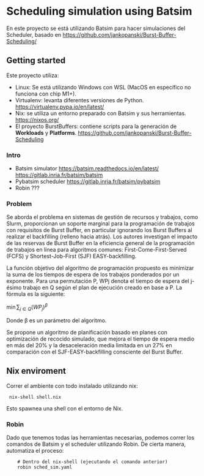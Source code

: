 # Scheduling simulation using Batsim

En este proyecto se está utilizando Batsim para hacer simulaciones del Scheduler, basado en https://github.com/jankopanski/Burst-Buffer-Scheduling/

## Getting started

Este proyecto utiliza:

- Linux: Se está utilizando Windows con WSL (MacOS en específico no funciona con chip M1+).
- Virtualenv: levanta diferentes versiones de Python. https://virtualenv.pypa.io/en/latest/
- Nix: se utiliza un entorno preparado con Batsim y sus herramientas. https://nixos.org/
- El proyecto BurstBuffers: contiene scripts para la generación de **Workloads** y **Platforms**. https://github.com/jankopanski/Burst-Buffer-Scheduling

### Intro

- Batsim simulator https://batsim.readthedocs.io/en/latest/ https://gitlab.inria.fr/batsim/batsim
- Pybatsim scheduler https://gitlab.inria.fr/batsim/pybatsim
- Robin ???

### Problem

Se aborda el problema en sistemas de gestión de recursos y trabajos, como Slurm, proporcionan un soporte marginal para la programación de trabajos con requisitos de Burst Buffer, en particular ignorando los Burst Buffers al realizar el backfilling (relleno hacia atrás). Los autores investigan el impacto de las reservas de Burst Buffer en la eficiencia general de la programación de trabajos en línea para algoritmos comunes: First-Come-First-Served (FCFS) y Shortest-Job-First (SJF) EASY-backfilling.

La función objetivo del algoritmo de programación propuesto es minimizar la suma de los tiempos de espera de los trabajos ponderados por un exponente. Para una permutación P, WPj denota el tiempo de espera del j-ésimo trabajo en Q según el plan de ejecución creado en base a P. La fórmula es la siguiente:

$\min \sum_{j \in Q} (WP_j)^{\beta}$

Donde β es un parámetro del algoritmo.

Se propone un algoritmo de planificación basado en planes con optimización de recocido simulado, que mejora el tiempo de espera medio en más del 20% y la desaceleración media limitada en un 27% en comparación con el SJF-EASY-backfilling consciente del Burst Buffer.

## Nix enviroment

Correr el ambiente con todo instalado utilizando nix:

``` nix-shell shell.nix```

Esto spawnea una shell con el entorno de Nix.

### Robin

Dado que tenemos todas las herramientas necesarias, podemos correr los comandos de Batsim y el scheduler utilizando Robin. De cierta manera, automatiza el proceso:


``` 
    # Dentro del nix-shell (ejecutando el comando anterior)
    robin sched_sim.yaml
```
